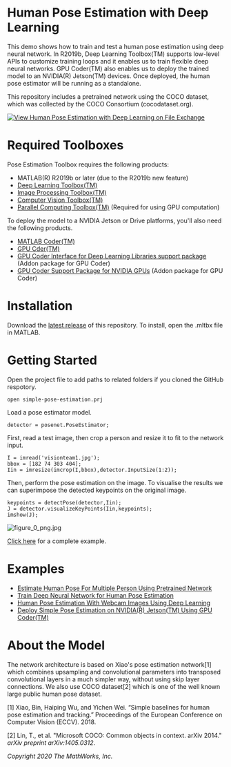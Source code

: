 # Human Pose Estimation with Deep Learning


This demo shows how to train and test a human pose estimation using deep neural network. In R2019b, Deep Learning Toolbox(TM) supports low-level APIs to customize training loops and it enables us to train flexible deep neural networks. GPU Coder(TM) also enables us to deploy the trained model to an NVIDIA(R) Jetson(TM) devices. Once deployed, the human pose estimator will be running as a standalone.




This repository includes a pretrained network using the COCO dataset, which was collected by the COCO Consortium (cocodataset.org).




[![View Human Pose Estimation with Deep Learning on File Exchange](https://www.mathworks.com/matlabcentral/images/matlab-file-exchange.svg)](https://www.mathworks.com/matlabcentral/fileexchange/76860-human-pose-estimation-with-deep-learning)


# Required Toolboxes


Pose Estimation Toolbox requires the following products:



   -  MATLAB(R) R2019b or later (due to the R2019b new feature) 
   -  [Deep Learning Toolbox(TM)](https://mathworks.com/products/deep-learning.html) 
   -  [Image Processing Toolbox(TM)](https://mathworks.com/products/image.html) 
   -  [Computer Vision Toolbox(TM)](https://www.mathworks.com/products/computer-vision.html) 
   -  [Parallel Computing Toolbox(TM)](https://mathworks.com/products/parallel-computing.html) (Required for using GPU computation) 



To deploy the model to a NVIDIA Jetson or Drive platforms, you'll also need the following products.



   -  [MATLAB Coder(TM)](https://mathworks.com/products/matlab-coder.html) 
   -  [GPU Cder(TM)](https://mathworks.com/products/gpu-coder.html) 
   -  [GPU Coder Interface for Deep Learning Libraries support package](https://www.mathworks.com/matlabcentral/fileexchange/68642-gpu-coder-interface-for-deep-learning-libraries) (Addon package for GPU Coder) 
   -  [GPU Coder Support Package for NVIDIA GPUs](https://mathworks.com/help/supportpkg/nvidia/index.html) (Addon package for GPU Coder) 

# Installation


Download the [latest release](https://github.com/matlab-deep-learning/human-pose-estimation-with-deep-learning/releases/) of this repository. To install, open the .mltbx file in MATLAB.


# Getting Started


Open the project file to add paths to related folders if you cloned the GitHub respotory.



```matlab:Code(Display)
open simple-pose-estimation.prj
```



Load a pose estimator model.



```matlab:Code
detector = posenet.PoseEstimator;
```



First, read a test image, then crop a person and resize it to fit to the network input.



```matlab:Code
I = imread('visionteam1.jpg');
bbox = [182 74 303 404];
Iin = imresize(imcrop(I,bbox),detector.InputSize(1:2));
```



Then, perform the pose estimation on the image. To visualise the results we can superimpose the detected keypoints on the original image.



```matlab:Code
keypoints = detectPose(detector,Iin);
J = detector.visualizeKeyPoints(Iin,keypoints);
imshow(J);
```


![figure_0_png.jpg](doc/README_images/figure_0_png.jpg)



[Click here](doc/GettingStarted.md) for a complete example.


# Examples

   -  [Estimate Human Pose For Multiple Person Using Pretrained Network](doc/SimplePoseNetForMultiPerson.md) 
   -  [Train Deep Neural Network for Human Pose Estimation](doc/SimplePoseNetTrainingExample.md) 
   -  [Human Pose Estimation With Webcam Images Using Deep Learning](doc/SimplePoseNetEstimationWithWebcamExample.md) 
   -  [Deploy Simple Pose Estimation on NVIDIA(R) Jetson(TM) Using GPU Coder(TM)](doc/SimplePoseNetEstimationOnJetson.md) 

# About the Model


The network architecture is based on Xiao's  pose estimation network[1] which combines upsampling and convolutional parameters into transposed convolutional layers in a much simpler way, without using skip layer connections. We also use COCO dataset[2] which is one of the well known large public human pose dataset.




[1] Xiao, Bin, Haiping Wu, and Yichen Wei. “Simple baselines for human pose estimation and tracking.” Proceedings of the European Conference on Computer Vision (ECCV). 2018.




[2] Lin, T., et al. "Microsoft COCO: Common objects in context. arXiv 2014." *arXiv preprint arXiv:1405.0312*.




*Copyright 2020 The MathWorks, Inc.*



